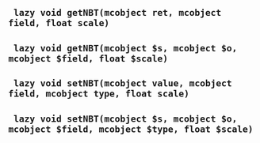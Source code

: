 ## ` lazy void getNBT(mcobject ret, mcobject field, float scale)`


## ` lazy void getNBT(mcobject $s, mcobject $o, mcobject $field, float $scale)`


## ` lazy void setNBT(mcobject value, mcobject field, mcobject type, float scale)`


## ` lazy void setNBT(mcobject $s, mcobject $o, mcobject $field, mcobject $type, float $scale)`



